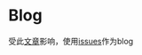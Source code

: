 # Blog
受此[文章](https://github.com/rainzhaojy/blogs/issues/1)影响，使用[issues](https://github.com/xiaonaoer/xiaonaoer.github.io/issues)作为blog
